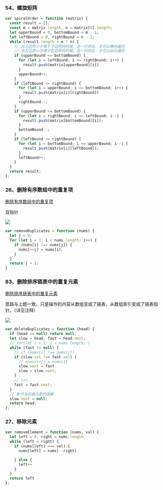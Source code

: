 ### 54、螺旋矩阵

```typescript
var spiralOrder = function (matrix) {
  const result = [];
  const m = matrix.length, n = matrix[0].length;
  let upperBound = 0, bottomBound = m - 1;
  let leftBound = 0, rightBound = n - 1;
  while (result.length < m * n) {
    // 当上边界小于等于下边界的时候，这一行存在，才可以横向遍历
    // 当左边界小于等于右边界的时候，这一列存在，才可以纵向遍历
    if (upperBound <= bottomBound) {
      for (let i = leftBound; i <= rightBound; i++) {
        result.push(matrix[upperBound][i])
      }
      upperBound++;
    }
    if (leftBound <= rightBound) {
      for (let i = upperBound; i <= bottomBound; i++) {
        result.push(matrix[i][rightBound])
      }
      rightBound--;
    }
    if (upperBound <= bottomBound) {
      for (let i = rightBound; i >= leftBound; i--) {
        result.push(matrix[bottomBound][i]);
      }
      bottomBound--;
    }
    if (leftBound <= rightBound) {
      for (let i = bottomBound; i >= upperBound; i--) {
        result.push(matrix[i][leftBound]);
      }
      leftBound++;
    }
  }
  return result;
};
```

### 26、删除有序数组中的重复项

[删除有序数组中的重复项](https://leetcode.cn/problems/remove-duplicates-from-sorted-array/submissions/)

双指针

![](https://lantiany-1254329693.cos.ap-chongqing.myqcloud.com/blog/1.gif)

```typescript
var removeDuplicates = function (nums) {
  let j = 0;
  for (let i = 1; i < nums.length; i++) {
    if (nums[i] !== nums[j]) {
      nums[++j] = nums[i];
    }
  }
  return j + 1;
}
```

### 83、删除排序链表中的重复元素

[删除排序链表中的重复元素](https://leetcode.cn/problems/remove-duplicates-from-sorted-list/submissions/)

思路与上题一致，只是操作的内容从数组变成了链表，从数组索引变成了链表指针。（详见注释）

![](https://lantiany-1254329693.cos.ap-chongqing.myqcloud.com/blog/2.gif)

```typescript
var deleteDuplicates = function (head) {
  if (head == null) return null;
  let slow = head, fast = head.next;
  // for(let i = 1; i < nums.length; )
  while (fast != null) {
    // if (nums[i] !== nums[j])
    if (slow.val !== fast.val) {
      // nums[++j] = nums[i]
      slow.next = fast
      slow = slow.next;
    }
    // i++
    fast = fast.next;
  }
  // 断开与后面元素的连接
  slow.next = null;
  return head;
};
```

### 27、移除元素

```typescript
var removeElement = function (nums, val) {
  let left = 0, right = nums.length
  while (left < right) {
    if (nums[left] === val) {
      nums[left] = nums[--right]

    } else {
      left++
    }
  }
  return left
};
```
